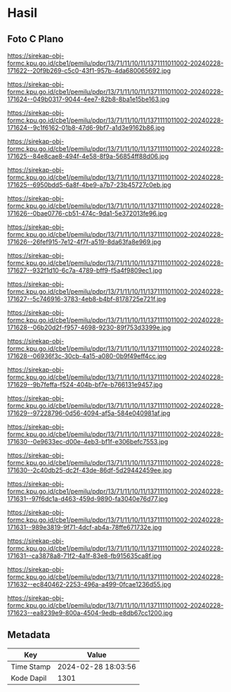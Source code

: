 # Hasil

## Foto C Plano

https://sirekap-obj-formc.kpu.go.id/cbe1/pemilu/pdpr/13/71/11/10/11/1371111011002-20240228-171622--20f9b269-c5c0-43f1-957b-4da680065692.jpg

https://sirekap-obj-formc.kpu.go.id/cbe1/pemilu/pdpr/13/71/11/10/11/1371111011002-20240228-171624--049b0317-9044-4ee7-82b8-8ba1e15be163.jpg

https://sirekap-obj-formc.kpu.go.id/cbe1/pemilu/pdpr/13/71/11/10/11/1371111011002-20240228-171624--9c1f6162-01b8-47d6-9bf7-a1d3e9162b86.jpg

https://sirekap-obj-formc.kpu.go.id/cbe1/pemilu/pdpr/13/71/11/10/11/1371111011002-20240228-171625--84e8cae8-494f-4e58-8f9a-56854ff88d06.jpg

https://sirekap-obj-formc.kpu.go.id/cbe1/pemilu/pdpr/13/71/11/10/11/1371111011002-20240228-171625--6950bdd5-6a8f-4be9-a7b7-23b45727c0eb.jpg

https://sirekap-obj-formc.kpu.go.id/cbe1/pemilu/pdpr/13/71/11/10/11/1371111011002-20240228-171626--0bae0776-cb51-474c-9da1-5e372013fe96.jpg

https://sirekap-obj-formc.kpu.go.id/cbe1/pemilu/pdpr/13/71/11/10/11/1371111011002-20240228-171626--26fef915-7e12-4f7f-a519-8da63fa8e969.jpg

https://sirekap-obj-formc.kpu.go.id/cbe1/pemilu/pdpr/13/71/11/10/11/1371111011002-20240228-171627--932f1d10-6c7a-4789-bff9-f5a4f9809ec1.jpg

https://sirekap-obj-formc.kpu.go.id/cbe1/pemilu/pdpr/13/71/11/10/11/1371111011002-20240228-171627--5c746916-3783-4eb8-b4bf-8178725e721f.jpg

https://sirekap-obj-formc.kpu.go.id/cbe1/pemilu/pdpr/13/71/11/10/11/1371111011002-20240228-171628--06b20d2f-f957-4698-9230-89f753d3399e.jpg

https://sirekap-obj-formc.kpu.go.id/cbe1/pemilu/pdpr/13/71/11/10/11/1371111011002-20240228-171628--06936f3c-30cb-4a15-a080-0b9f49eff4cc.jpg

https://sirekap-obj-formc.kpu.go.id/cbe1/pemilu/pdpr/13/71/11/10/11/1371111011002-20240228-171629--9b7feffa-f524-404b-bf7e-b766131e9457.jpg

https://sirekap-obj-formc.kpu.go.id/cbe1/pemilu/pdpr/13/71/11/10/11/1371111011002-20240228-171629--97228796-0d56-4094-af5a-584e040981af.jpg

https://sirekap-obj-formc.kpu.go.id/cbe1/pemilu/pdpr/13/71/11/10/11/1371111011002-20240228-171630--0e9633ec-d00e-4eb3-bf1f-e306befc7553.jpg

https://sirekap-obj-formc.kpu.go.id/cbe1/pemilu/pdpr/13/71/11/10/11/1371111011002-20240228-171630--2c40db25-dc2f-43de-86df-5d29442459ee.jpg

https://sirekap-obj-formc.kpu.go.id/cbe1/pemilu/pdpr/13/71/11/10/11/1371111011002-20240228-171631--97f6dc1a-d463-459d-9890-fa3040e76d77.jpg

https://sirekap-obj-formc.kpu.go.id/cbe1/pemilu/pdpr/13/71/11/10/11/1371111011002-20240228-171631--989e3819-9f71-4dcf-ab4a-78ffe671732e.jpg

https://sirekap-obj-formc.kpu.go.id/cbe1/pemilu/pdpr/13/71/11/10/11/1371111011002-20240228-171631--ca3878a8-71f2-4a1f-83e8-fb915635ca8f.jpg

https://sirekap-obj-formc.kpu.go.id/cbe1/pemilu/pdpr/13/71/11/10/11/1371111011002-20240228-171632--ec840462-2253-496a-a499-0fcae1236d55.jpg

https://sirekap-obj-formc.kpu.go.id/cbe1/pemilu/pdpr/13/71/11/10/11/1371111011002-20240228-171623--ea8239e9-800a-4504-9edb-e8db67cc1200.jpg


## Metadata

| Key        | Value               |
| ---------- | ------------------- |
| Time Stamp | 2024-02-28 18:03:56 |
| Kode Dapil | 1301                |



